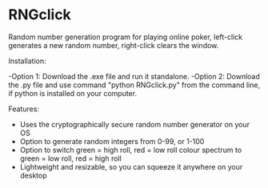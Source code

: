 # RNGclick
Random number generation program for playing online poker, left-click generates a new random number, right-click clears the window.

Installation:

-Option 1: Download the .exe file and run it standalone.
-Option 2: Download the .py file and use command "python RNGclick.py" from the command line, if python is installed on your computer. 

Features:
- Uses the cryptographically secure random number generator on your OS
- Option to generate random integers from 0-99, or 1-100
- Option to switch green = high roll, red = low roll colour spectrum to green = low roll, red = high roll
- Lightweight and resizable, so you can squeeze it anywhere on your desktop
